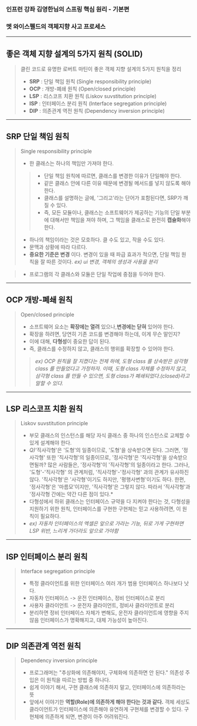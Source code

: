 ### 인프런 강좌 김영한님의 스프링 핵심 원리 - 기본편
### 멧 와이스펠드의 객체지향 사고 프로세스

****
 ## 좋은 객체 지향 설계의 5가지 원칙 (SOLID)
> 클린 코드로 유명한 로버트 마틴이 좋은 객체 지향 설계의 5가지 원칙을 정리
> - **SRP** : 단일 책임 원칙 (Single responsibility principle)
> - **OCP** : 개방-폐쇄 원칙 (Open/closed principle)
> - **LSP** : 리스코프 치환 원칙 (Liskov suvstitution principle)
> - **ISP** : 인터페이스 분리 원칙 (Interface segregation principle)
> - **DIP** : 의존관계 역전 원칙 (Dependency inversion principle)
****
 ## SRP 단일 책임 원칙
> Single responsibility principle
> - 한 클래스는 하나의 책임만 가져야 한다.
>> - 단일 책임 원칙에 따르면, 클래스를 변경한 이유가 단일해야 한다.
>> - 같은 클래스 안에 다른 이유 때문에 변경될 메서드를 넣지 않도록 해야 한다. 
>> - 클래스를 설명하는 글에, '그리고'라는 단어가 포함된다면, SRP가 깨질 수 있다.
>> - 즉, 모든 모듈이나, 클래스는 소프트웨어가 제공하는 기능의 단일 부분에 대해서만 책임을 져야 하며, 그 책임을 클래스로 완전히 **캡슐화**해야 한다. 
> - 하나의 책임이라는 것은 모호하다. 클 수도 있고, 작을 수도 있다.
> - 문맥과 상황에 따라 다르다.
> - **중요한 기준은 변경** 이다. 변경이 있을 때 파급 효과가 적으면, 단일 책임 원칙을 잘 따른 것이다. *ex) ui 변경, 객체의 생성과 사용을 분리*

> - 프로그램의 각 클래스와 모듈은 단일 작업에 중점을 두어야 한다. 
 
****
 ## OCP 개방-폐쇄 원칙
> Open/closed principle
>   - 소프트웨어 요소는 **확장에는 열려** 있으나,**변경에는 닫혀** 있어야 한다.
>   - 확장을 하려면, 당연히 기존 코드를 변경해야 하는데, 이게 무슨 말인지?
>   - 이에 대해, **다형성**이 중요한 답이 된다.
>   - 즉, 클래스를 수정하지 않고, 클래스의 행위를 확장할 수 있어야 한다.
> >*ex) OCP 원칙을 잘 지켰다는 전제 하에, 도형 class 를 상속받은 삼각형 class 를 만들었다고 가정하자. 이때, 도형 class 자체를 수정하지 않고, 삼각형 class 를 만들 수 있으면, 도형 class가 폐쇄되었다.(closed)라고 말할 수 있다.*

****
 ## LSP 리스코프 치환 원칙
> Liskov suvstitution principle
>   - 부모 클래스의 인스턴스를 해당 자식 클래스 중 하나의 인스턴스로 교체할 수 있게 설계해야 한다.
>   - *Q)*'직사각형'은 '도형'의 일종이므로, '도형'을 상속받으면 된다. 그러면, '정사각형' 또한 '직사각형'의 일종이므로, '정사각형'은 '직사각형'을 상속받으면될까? 많은 사람들은, '정사각형'이 '직사각형'의 일종이라고 한다. 그러나, '도형'-'직사각형' 의 관계처럼, '직사각형'-'정사각형' 과의 관계가 유사하진 않다. '직사각형'은 '사각형'이기도 하지만, '평행사변형'이기도 하다. 한편, '정사각형'은 '마름모'이지만, '직사각형'은 그렇지 않다. 따라서 '직사각형'과 '정사각형 간에는 약간 다른 점이 있다.*
>   - 다형성에서 하위 클래스는 인터페이스 규약을 다 지켜야 한다는 것, 다형성을 지원하기 위한 원칙, 인터페이스를 구현한 구현체는 믿고 사용하려면, 이 원칙이 필요하다.
>   - *ex) 자동차 인터페이스의 엑셀은 앞으로 가라는 기능, 뒤로 가게 구현하면 LSP 위반, 느리게 가더라도 앞으로 가야함*

****
 ## ISP 인터페이스 분리 원칙
> Interface segregation principle
>   - 특정 클라이언트를 위한 인터페이스 여러 개가 범용 인터페이스 하나보다 낫다.
>   - 자동차 인터페이스 -> 운전 인터페이스, 정비 인터페이스로 분리
>   - 사용자 클라이언트 -> 운전자 클라이언트, 정비사 클라이언트로 분리
>   - 분리하면 정비 인터페이스 자체가 변해도, 운전자 클라이언트에 영향을 주지 않음
> 인터페이스가 명확해지고, 대체 가능성이 높아진다.
****
 ## DIP 의존관계 역전 원칙
> Dependency inversion principle
>   - 프로그래머는 "추상화에 의존해야지, 구체화에 의존하면 안 된다." 의존성 주입은 이 원칙을 따르는 방법 중 하나다.
>   - 쉽게 이야기 해서, 구현 클래스에 의존하지 말고, 인터페이스에 의존하라는 뜻
>   - 앞에서 이야기한 **역할(Role)에 의존하게 해야 한다는 것과 같다.** 객체 세상도 클라이언트가 인터페이스에 의존해야 유연하게 구현체를 변경할 수 있다. 구현체에 의존하게 되면, 변경이 아주 어려워진다.
